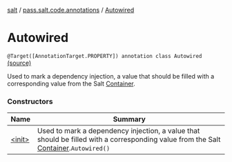 [salt](../../index.md) / [pass.salt.code.annotations](../index.md) / [Autowired](./index.md)

# Autowired

`@Target([AnnotationTarget.PROPERTY]) annotation class Autowired` [(source)](https://github.com/kurbaniec-tgm/salt/tree/master/code/annotations/AnnoContainer.kt#L25)

Used to mark a dependency injection, a value that should be filled
with a corresponding value from the Salt [Container](../../pass.salt.code.container/-container/index.md).

### Constructors

| Name | Summary |
|---|---|
| [&lt;init&gt;](-init-.md) | Used to mark a dependency injection, a value that should be filled with a corresponding value from the Salt [Container](../../pass.salt.code.container/-container/index.md).`Autowired()` |
